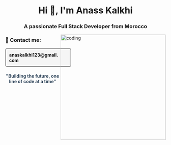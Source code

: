 <h1 align="center">Hi 👋, I'm Anass Kalkhi</h1>
<h3 align="center">A passionate Full Stack Developer from Morocco</h3>

<img align="right" alt="coding" width="330" src="https://media.tenor.com/A-xepNszV9YAAAAi/ai-bot.gif" />


<h3>📧 Contact me:</h3>
<p align="left" style="font-weight: bold; background-color: #f5f5f5; padding: 10px; border-radius: 5px; border: 2px solid gray; width: fit-content;">
  anaskalkhi123@gmail.com
</p>

<h4 align="center" style="font-weight: bold; color: #34495e;">"Building the future, one line of code at a time"</h4>
